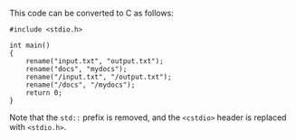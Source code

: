  This code can be converted to C as follows:
```
#include <stdio.h>

int main()
{
    rename("input.txt", "output.txt");
    rename("docs", "mydocs");
    rename("/input.txt", "/output.txt");
    rename("/docs", "/mydocs");
    return 0;
}
```
Note that the `std::` prefix is removed, and the `<cstdio>` header is replaced with `<stdio.h>`.
